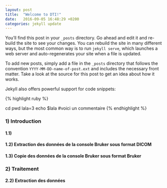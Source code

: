 ```yaml
---
layout: post
title:  "Welcome to DTI!"
date:   2016-09-05 16:48:29 +0200
categories: jekyll update
---
```

You’ll find this post in your `_posts` directory. Go ahead and edit it and re-build the site to see your changes. You can rebuild the site in many different ways, but the most common way is to run `jekyll serve`, which launches a web server and auto-regenerates your site when a file is updated.

To add new posts, simply add a file in the `_posts` directory that follows the convention `YYYY-MM-DD-name-of-post.ext` and includes the necessary front matter. Take a look at the source for this post to get an idea about how it works.

Jekyll also offers powerful support for code snippets:

{% highlight ruby %}

cd
pwd
lala=3
echo $lala
#voici un commentaire
{% endhighlight %}

### 1) Introduction

#### 1.1)

#### 1.2) Extraction des données de la console Bruker sous format DICOM

#### 1.3) Copie des données de la console Bruker sous format Bruker


### 2) Traitement

#### 2.2) Extraction des données
